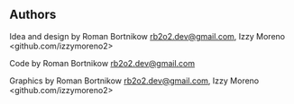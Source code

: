 ## Authors

Idea and design by Roman Bortnikow <rb2o2.dev@gmail.com>, Izzy Moreno <github.com/izzymoreno2>

Code by Roman Bortnikow <rb2o2.dev@gmail.com>

Graphics by Roman Bortnikow <rb2o2.dev@gmail.com>, Izzy Moreno <github.com/izzymoreno2>
